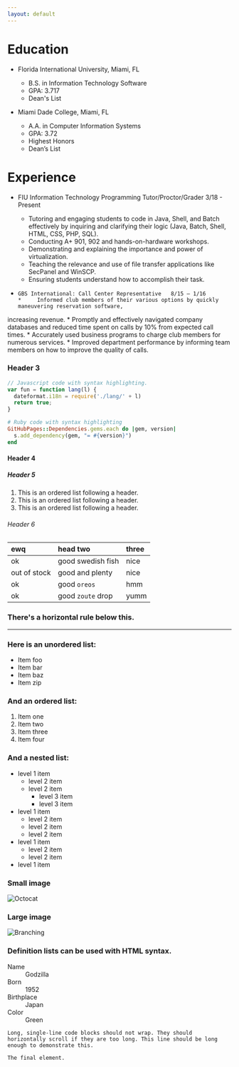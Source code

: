 ```yaml
---
layout: default
---
```

<!--
Text can be **bold**, _italic_, or ~~strikethrough~~.
[Link to another page](./another-page.html).
There should be whitespace between paragraphs.
There should be whitespace between paragraphs. We recommend including a README, or a file with information about your project.
-->

# Education

*   Florida International University, Miami, FL
    *    B.S. in Information Technology Software
    *    GPA: 3.717
    *    Dean's List
    
*   Miami Dade College, Miami, FL
    *   A.A. in Computer Information Systems
    *   GPA: 3.72
    *   Highest Honors
    *   Dean’s List

# Experience

*   FIU Information Technology Programming Tutor/Proctor/Grader   3/18 - Present
    *   Tutoring and engaging students to code in Java, Shell, and Batch effectively by inquiring and
clarifying their logic (Java, Batch, Shell, HTML, CSS, PHP, SQL).
    *   Conducting A+ 901, 902 and hands-on-hardware workshops.
    *   Demonstrating and explaining the importance and power of virtualization.
    *   Teaching the relevance and use of file transfer applications like SecPanel and WinSCP.
    *   Ensuring students understand how to accomplish their task.


*     GBS International: Call Center Representative   8/15 – 1/16
      *     Informed club members of their various options by quickly maneuvering reservation software,
increasing revenue.
      *     Promptly and effectively navigated company databases and reduced time spent on calls by 10%
from expected call times.
      *     Accurately used business programs to charge club members for numerous services.
      *     Improved department performance by informing team members on how to improve the quality of
calls.
### Header 3

```js
// Javascript code with syntax highlighting.
var fun = function lang(l) {
  dateformat.i18n = require('./lang/' + l)
  return true;
}
```

```ruby
# Ruby code with syntax highlighting
GitHubPages::Dependencies.gems.each do |gem, version|
  s.add_dependency(gem, "= #{version}")
end
```

#### Header 4



##### Header 5

1.  This is an ordered list following a header.
2.  This is an ordered list following a header.
3.  This is an ordered list following a header.

###### Header 6

| ewq        | head two          | three |
|:-------------|:------------------|:------|
| ok           | good swedish fish | nice  |
| out of stock | good and plenty   | nice  |
| ok           | good `oreos`      | hmm   |
| ok           | good `zoute` drop | yumm  |

### There's a horizontal rule below this.

* * *

### Here is an unordered list:

*   Item foo
*   Item bar
*   Item baz
*   Item zip

### And an ordered list:

1.  Item one
1.  Item two
1.  Item three
1.  Item four

### And a nested list:

- level 1 item
  - level 2 item
  - level 2 item
    - level 3 item
    - level 3 item
- level 1 item
  - level 2 item
  - level 2 item
  - level 2 item
- level 1 item
  - level 2 item
  - level 2 item
- level 1 item

### Small image

![Octocat](https://assets-cdn.github.com/images/icons/emoji/octocat.png)

### Large image

![Branching](https://guides.github.com/activities/hello-world/branching.png)


### Definition lists can be used with HTML syntax.

<dl>
<dt>Name</dt>
<dd>Godzilla</dd>
<dt>Born</dt>
<dd>1952</dd>
<dt>Birthplace</dt>
<dd>Japan</dd>
<dt>Color</dt>
<dd>Green</dd>
</dl>

```
Long, single-line code blocks should not wrap. They should horizontally scroll if they are too long. This line should be long enough to demonstrate this.
```

```
The final element.
```
